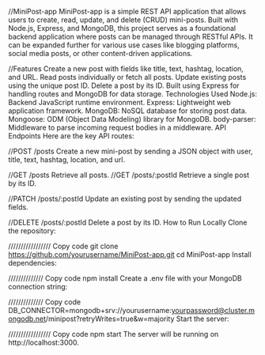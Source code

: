 //MiniPost-app
MiniPost-app is a simple REST API application that allows users to create, read, update, and delete (CRUD) mini-posts. Built with Node.js, Express, and MongoDB, this project serves as a foundational backend application where posts can be managed through RESTful APIs. It can be expanded further for various use cases like blogging platforms, social media posts, or other content-driven applications.

//Features
Create a new post with fields like title, text, hashtag, location, and URL.
Read posts individually or fetch all posts.
Update existing posts using the unique post ID.
Delete a post by its ID.
Built using Express for handling routes and MongoDB for data storage.
Technologies Used
Node.js: Backend JavaScript runtime environment.
Express: Lightweight web application framework.
MongoDB: NoSQL database for storing post data.
Mongoose: ODM (Object Data Modeling) library for MongoDB.
body-parser: Middleware to parse incoming request bodies in a middleware.
API Endpoints
Here are the key API routes:

//POST /posts
Create a new mini-post by sending a JSON object with user, title, text, hashtag, location, and url.

//GET /posts
Retrieve all posts.
//GET /posts/:postId
Retrieve a single post by its ID.

//PATCH /posts/:postId
Update an existing post by sending the updated fields.

//DELETE /posts/:postId
Delete a post by its ID.
How to Run Locally
Clone the repository:

/////////////////
Copy code
git clone https://github.com/yourusername/MiniPost-app.git
cd MiniPost-app
Install dependencies:

//////////////
Copy code
npm install
Create a .env file with your MongoDB connection string:

//////////////
Copy code
DB_CONNECTOR=mongodb+srv://yourusername:yourpassword@cluster.mongodb.net/minipost?retryWrites=true&w=majority
Start the server:

/////////////////
Copy code
npm start
The server will be running on http://localhost:3000.